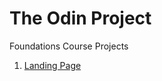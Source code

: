 # The Odin Project

Foundations Course Projects
01. [Landing Page](https://azaespa.github.io/The-Odin-Project/Landing-Page/index.html)